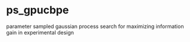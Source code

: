 # ps_gpucbpe
parameter sampled gaussian process search for maximizing information gain in experimental design
